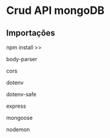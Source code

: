 # Crud API mongoDB

## Importações

npm install >>

body-parser

cors

dotenv

dotenv-safe

express

mongoose

nodemon
